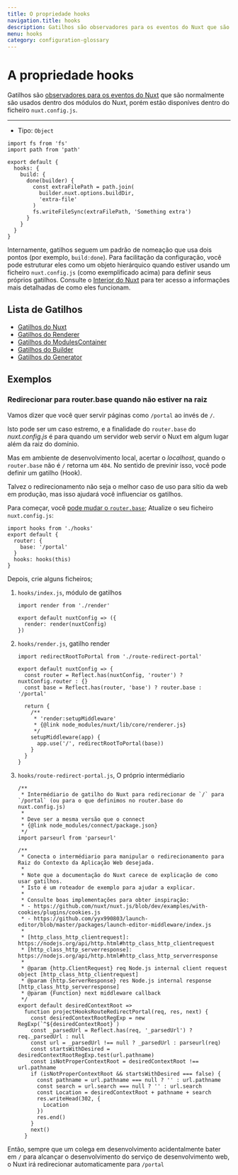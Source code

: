 ```yaml
---
title: O propriedade hooks
navigation.title: hooks
description: Gatilhos são observadores para os eventos do Nuxt que são normalmente são usados dentro dos módulos do Nuxt, porém estão disponíves dentro do ficheiro nuxt.config.js.
menu: hooks
category: configuration-glossary
---
```

# A propriedade hooks

Gatilhos são [observadores para os eventos do Nuxt](/docs/internals-glossary/internals) que são normalmente são usados dentro dos módulos do Nuxt, porém estão disponíves dentro do ficheiro `nuxt.config.js`.

---

- Tipo: `Object`


```js{}[nuxt.config.js]
import fs from 'fs'
import path from 'path'

export default {
  hooks: {
    build: {
      done(builder) {
        const extraFilePath = path.join(
          builder.nuxt.options.buildDir,
          'extra-file'
        )
        fs.writeFileSync(extraFilePath, 'Something extra')
      }
    }
  }
}
```

Internamente, gatilhos seguem um padrão de nomeação que usa dois pontos (por exemplo, `build:done`). Para facilitação da configuração, você pode estruturar eles como um objeto hierárquico quando estiver usando um ficheiro `nuxt.config.js` (como exemplificado acima) para definir seus próprios gatilhos. Consulte o [Interior do Nuxt](/docs/internals-glossary/internals) para ter acesso a informações mais detalhadas de como eles funcionam.

## Lista de Gatilhos

- [Gatilhos do Nuxt](/docs/internals-glossary/internals-nuxt#gatilhos)
- [Gatilhos do Renderer](/docs/internals-glossary/internals-renderer#gatilhos)
- [Gatilhos do ModulesContainer](/docs/internals-glossary/internals-module-container#gatilhos)
- [Gatilhos do Builder](/docs/internals-glossary/internals-builder#gatilhos)
- [Gatilhos do Generator](/docs/internals-glossary/internals-generator#gatilhos)

## Exemplos

### Redirecionar para router.base quando não estiver na raiz

Vamos dizer que você quer servir páginas como `/portal` ao invés de `/`.

Isto pode ser um caso estremo, e a finalidade do `router.base` do _nuxt.config.js_ é para quando um servidor web servir o Nuxt em algum lugar além da raiz do domínio.

Mas em ambiente de desenvolvimento local, acertar o _localhost_, quando o `router.base` não é `/` retorna um `404`. No sentido de previnir isso, você pode definir um gatilho (Hook).

Talvez o redirecionamento não seja o melhor caso de uso para sítio da web em produção, mas isso ajudará você influenciar os gatilhos.

Para começar, você [pode mudar o `router.base`](/docs/configuration-glossary/configuration-router#base); Atualize o seu ficheiro `nuxt.config.js`:

```js{}[nuxt.config.js]
import hooks from './hooks'
export default {
  router: {
    base: '/portal'
  }
  hooks: hooks(this)
}
```

Depois, crie alguns ficheiros;

1. `hooks/index.js`, módulo de gatilhos

   ```js{}[hooks/index.js]
   import render from './render'

   export default nuxtConfig => ({
     render: render(nuxtConfig)
   })
   ```

1. `hooks/render.js`, gatilho render

   ```js{}[hooks/render.js]
   import redirectRootToPortal from './route-redirect-portal'

   export default nuxtConfig => {
     const router = Reflect.has(nuxtConfig, 'router') ? nuxtConfig.router : {}
     const base = Reflect.has(router, 'base') ? router.base : '/portal'

     return {
       /**
        * 'render:setupMiddleware'
        * {@link node_modules/nuxt/lib/core/renderer.js}
        */
       setupMiddleware(app) {
         app.use('/', redirectRootToPortal(base))
       }
     }
   }
   ```

1. `hooks/route-redirect-portal.js`, O próprio intermédiario

   ```js{}[hooks/route-redirect-portal.js]
   /**
    * Intermédiario de gatilho do Nuxt para redirecionar de `/` para `/portal` (ou para o que definimos no router.base do nuxt.config.js)
    *
    * Deve ser a mesma versão que o connect
    * {@link node_modules/connect/package.json}
    */
   import parseurl from 'parseurl'

   /**
    * Conecta o intermédiario para manipular o redirecionamento para Raiz do Contexto da Aplicação Web desejada.
    *
    * Note que a documentação do Nuxt carece de explicação de como usar gatilhos.
    * Isto é um roteador de exemplo para ajudar a explicar.
    *
    * Consulte boas implementações para obter inspiração:
    * - https://github.com/nuxt/nuxt.js/blob/dev/examples/with-cookies/plugins/cookies.js
    * - https://github.com/yyx990803/launch-editor/blob/master/packages/launch-editor-middleware/index.js
    *
    * [http_class_http_clientrequest]: https://nodejs.org/api/http.html#http_class_http_clientrequest
    * [http_class_http_serverresponse]: https://nodejs.org/api/http.html#http_class_http_serverresponse
    *
    * @param {http.ClientRequest} req Node.js internal client request object [http_class_http_clientrequest]
    * @param {http.ServerResponse} res Node.js internal response [http_class_http_serverresponse]
    * @param {Function} next middleware callback
    */
   export default desiredContextRoot =>
     function projectHooksRouteRedirectPortal(req, res, next) {
       const desiredContextRootRegExp = new RegExp(`^${desiredContextRoot}`)
       const _parsedUrl = Reflect.has(req, '_parsedUrl') ? req._parsedUrl : null
       const url = _parsedUrl !== null ? _parsedUrl : parseurl(req)
       const startsWithDesired = desiredContextRootRegExp.test(url.pathname)
       const isNotProperContextRoot = desiredContextRoot !== url.pathname
       if (isNotProperContextRoot && startsWithDesired === false) {
         const pathname = url.pathname === null ? '' : url.pathname
         const search = url.search === null ? '' : url.search
         const Location = desiredContextRoot + pathname + search
         res.writeHead(302, {
           Location
         })
         res.end()
       }
       next()
     }
   ```

Então, sempre que um colega em desenvolvimento acidentalmente bater em `/` para alcançar o desenvolvimento do serviço de desenvolvimento web, o Nuxt irá redirecionar automaticamente para `/portal`
